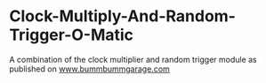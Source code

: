 # Clock-Multiply-And-Random-Trigger-O-Matic
A combination of the clock multiplier and random trigger module as published on www.bummbummgarage.com
